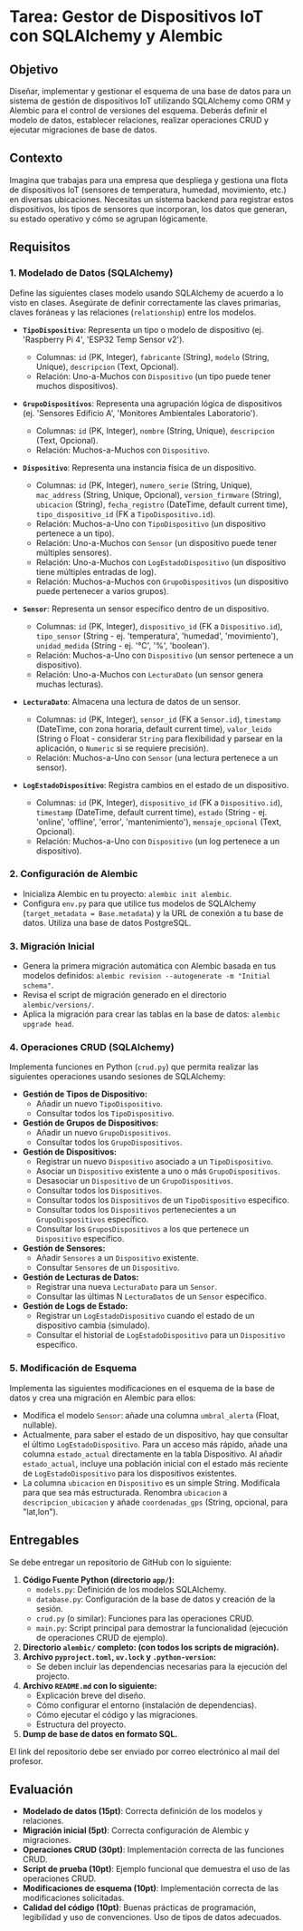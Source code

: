 # Tarea: Gestor de Dispositivos IoT con SQLAlchemy y Alembic


## Objetivo

Diseñar, implementar y gestionar el esquema de una base de datos para un sistema de gestión de dispositivos IoT utilizando SQLAlchemy como ORM y Alembic para el control de versiones del esquema. Deberás definir el modelo de datos, establecer relaciones, realizar operaciones CRUD y ejecutar migraciones de base de datos.

## Contexto

Imagina que trabajas para una empresa que despliega y gestiona una flota de dispositivos IoT (sensores de temperatura, humedad, movimiento, etc.) en diversas ubicaciones. Necesitas un sistema backend para registrar estos dispositivos, los tipos de sensores que incorporan, los datos que generan, su estado operativo y cómo se agrupan lógicamente.

## Requisitos

### 1. Modelado de Datos (SQLAlchemy)

Define las siguientes clases modelo usando SQLAlchemy de acuerdo a lo visto en clases. Asegúrate de definir correctamente las claves primarias, claves foráneas y las relaciones (`relationship`) entre los modelos.

- **`TipoDispositivo`**: Representa un tipo o modelo de dispositivo (ej. 'Raspberry Pi 4', 'ESP32 Temp Sensor v2').
    - Columnas: `id` (PK, Integer), `fabricante` (String), `modelo` (String, Unique), `descripcion` (Text, Opcional).
    - Relación: Uno-a-Muchos con `Dispositivo` (un tipo puede tener muchos dispositivos).

- **`GrupoDispositivos`**: Representa una agrupación lógica de dispositivos (ej. 'Sensores Edificio A', 'Monitores Ambientales Laboratorio').
    - Columnas: `id` (PK, Integer), `nombre` (String, Unique), `descripcion` (Text, Opcional).
    - Relación: Muchos-a-Muchos con `Dispositivo`.

- **`Dispositivo`**: Representa una instancia física de un dispositivo.
    - Columnas: `id` (PK, Integer), `numero_serie` (String, Unique), `mac_address` (String, Unique, Opcional), `version_firmware` (String), `ubicacion` (String), `fecha_registro` (DateTime, default current time), `tipo_dispositivo_id` (FK a `TipoDispositivo.id`).
    - Relación: Muchos-a-Uno con `TipoDispositivo` (un dispositivo pertenece a un tipo).
    - Relación: Uno-a-Muchos con `Sensor` (un dispositivo puede tener múltiples sensores).
    - Relación: Uno-a-Muchos con `LogEstadoDispositivo` (un dispositivo tiene múltiples entradas de log).
    - Relación: Muchos-a-Muchos con `GrupoDispositivos` (un dispositivo puede pertenecer a varios grupos).

- **`Sensor`**: Representa un sensor específico dentro de un dispositivo.
    - Columnas: `id` (PK, Integer), `dispositivo_id` (FK a `Dispositivo.id`), `tipo_sensor` (String - ej. 'temperatura', 'humedad', 'movimiento'), `unidad_medida` (String - ej. '°C', '%', 'boolean').
    - Relación: Muchos-a-Uno con `Dispositivo` (un sensor pertenece a un dispositivo).
    - Relación: Uno-a-Muchos con `LecturaDato` (un sensor genera muchas lecturas).

- **`LecturaDato`**: Almacena una lectura de datos de un sensor.
    - Columnas: `id` (PK, Integer), `sensor_id` (FK a `Sensor.id`), `timestamp` (DateTime, con zona horaria, default current time), `valor_leido` (String o Float - considerar `String` para flexibilidad y parsear en la aplicación, o `Numeric` si se requiere precisión).
    - Relación: Muchos-a-Uno con `Sensor` (una lectura pertenece a un sensor).

- **`LogEstadoDispositivo`**: Registra cambios en el estado de un dispositivo.
    - Columnas: `id` (PK, Integer), `dispositivo_id` (FK a `Dispositivo.id`), `timestamp` (DateTime, default current time), `estado` (String - ej. 'online', 'offline', 'error', 'mantenimiento'), `mensaje_opcional` (Text, Opcional).
    - Relación: Muchos-a-Uno con `Dispositivo` (un log pertenece a un dispositivo).

### 2. Configuración de Alembic

- Inicializa Alembic en tu proyecto: `alembic init alembic`.
- Configura `env.py` para que utilice tus modelos de SQLAlchemy (`target_metadata = Base.metadata`) y la URL de conexión a tu base de datos. Utiliza una base de datos PostgreSQL.

### 3. Migración Inicial

- Genera la primera migración automática con Alembic basada en tus modelos definidos: `alembic revision --autogenerate -m "Initial schema"`.
- Revisa el script de migración generado en el directorio `alembic/versions/`.
- Aplica la migración para crear las tablas en la base de datos: `alembic upgrade head`.

### 4. Operaciones CRUD (SQLAlchemy)

Implementa funciones en Python (`crud.py`) que permita realizar las siguientes operaciones usando sesiones de SQLAlchemy:

- **Gestión de Tipos de Dispositivo:**
    - Añadir un nuevo `TipoDispositivo`.
    - Consultar todos los `TipoDispositivo`.
- **Gestión de Grupos de Dispositivos:**
    - Añadir un nuevo `GrupoDispositivos`.
    - Consultar todos los `GrupoDispositivos`.
- **Gestión de Dispositivos:**
    - Registrar un nuevo `Dispositivo` asociado a un `TipoDispositivo`.
    - Asociar un `Dispositivo` existente a uno o más `GrupoDispositivos`.
    - Desasociar un `Dispositivo` de un `GrupoDispositivos`.
    - Consultar todos los `Dispositivos`.
    - Consultar todos los `Dispositivos` de un `TipoDispositivo` específico.
    - Consultar todos los `Dispositivos` pertenecientes a un `GrupoDispositivos` específico.
    - Consultar los `GruposDispositivos` a los que pertenece un `Dispositivo` específico.
- **Gestión de Sensores:**
    - Añadir `Sensores` a un `Dispositivo` existente.
    - Consultar `Sensores` de un `Dispositivo`.
- **Gestión de Lecturas de Datos:**
    - Registrar una nueva `LecturaDato` para un `Sensor`.
    - Consultar las últimas N `LecturaDatos` de un `Sensor` específico.
- **Gestión de Logs de Estado:**
    - Registrar un `LogEstadoDispositivo` cuando el estado de un dispositivo cambia (simulado).
    - Consultar el historial de `LogEstadoDispositivo` para un `Dispositivo` específico.

### 5. Modificación de Esquema

Implementa las siguientes modificaciones en el esquema de la base de datos y crea una migración en Alembic para ellos:
- Modifica el modelo `Sensor`: añade una columna `umbral_alerta` (Float, nullable).
- Actualmente, para saber el estado de un dispositivo, hay que consultar el último `LogEstadoDispositivo`. Para un acceso más rápido, añade una columna `estado_actual` directamente en la tabla Dispositivo. Al añadir `estado_actual`, incluye una población inicial con el estado más reciente de `LogEstadoDispositivo` para los dispositivos existentes.
- La columna `ubicacion` en `Dispositivo` es un simple String. Modifícala para que sea más estructurada. Renombra `ubicacion` a `descripcion_ubicacion` y añade `coordenadas_gps` (String, opcional, para "lat,lon").

## Entregables

Se debe entregar un repositorio de GitHub con lo siguiente:

1. **Código Fuente Python (directorio `app/`):**
    - `models.py`: Definición de los modelos SQLAlchemy.
    - `database.py`: Configuración de la base de datos y creación de la sesión.
    - `crud.py` (o similar): Funciones para las operaciones CRUD.
    - `main.py`: Script principal para demostrar la funcionalidad (ejecución de operaciones CRUD de ejemplo).
2. **Directorio `alembic/` completo: (con todos los scripts de migración).**
3. **Archivo `pyproject.toml`, `uv.lock` y `.python-version`:**
    - Se deben incluir las dependencias necesarias para la ejecución del projecto.
4. **Archivo `README.md` con lo siguiente:**
    - Explicación breve del diseño.
    - Cómo configurar el entorno (instalación de dependencias).
    - Cómo ejecutar el código y las migraciones.
    - Estructura del proyecto.
5. **Dump de base de datos en formato SQL.**

El link del repositorio debe ser enviado por correo electrónico al mail del profesor.

## Evaluación

- **Modelado de datos (15pt)**: Correcta definición de los modelos y relaciones.
- **Migración inicial (5pt)**: Correcta configuración de Alembic y migraciones.
- **Operaciones CRUD (30pt)**: Implementación correcta de las funciones CRUD.
- **Script de prueba (10pt)**: Ejemplo funcional que demuestra el uso de las operaciones CRUD.
- **Modificaciones de esquema (10pt)**: Implementación correcta de las modificaciones solicitadas.
- **Calidad del código (10pt)**: Buenas prácticas de programación, legibilidad y uso de convenciones. Uso de tipos de datos adecuados.